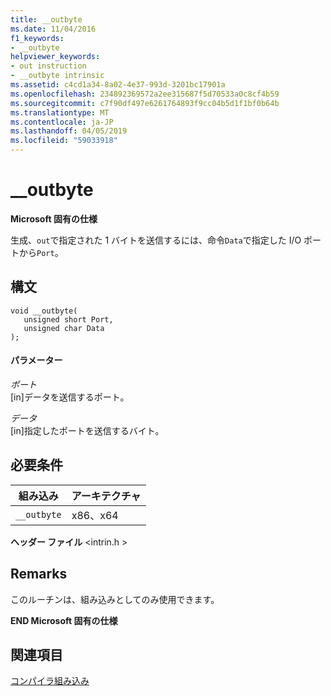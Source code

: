 ```yaml
---
title: __outbyte
ms.date: 11/04/2016
f1_keywords:
- __outbyte
helpviewer_keywords:
- out instruction
- __outbyte intrinsic
ms.assetid: c4cd1a34-8a02-4e37-993d-3201bc17901a
ms.openlocfilehash: 234892369572a2ee315687f5d70533a0c8cf4b59
ms.sourcegitcommit: c7f90df497e6261764893f9cc04b5d1f1bf0b64b
ms.translationtype: MT
ms.contentlocale: ja-JP
ms.lasthandoff: 04/05/2019
ms.locfileid: "59033918"
---
```

# <a name="outbyte"></a>__outbyte

**Microsoft 固有の仕様**

生成、`out`で指定された 1 バイトを送信するには、命令`Data`で指定した I/O ポートから`Port`。

## <a name="syntax"></a>構文

```
void __outbyte(
   unsigned short Port,
   unsigned char Data
);
```

#### <a name="parameters"></a>パラメーター

*ポート*<br/>
[in]データを送信するポート。

*データ*<br/>
[in]指定したポートを送信するバイト。

## <a name="requirements"></a>必要条件

|組み込み|アーキテクチャ|
|---------------|------------------|
|`__outbyte`|x86、x64|

**ヘッダー ファイル** \<intrin.h >

## <a name="remarks"></a>Remarks

このルーチンは、組み込みとしてのみ使用できます。

**END Microsoft 固有の仕様**

## <a name="see-also"></a>関連項目

[コンパイラ組み込み](../intrinsics/compiler-intrinsics.md)